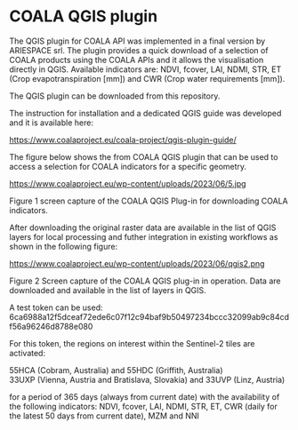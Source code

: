 # COALA QGIS plugin
The QGIS plugin for COALA API was  implemented in a final version by ARIESPACE srl. The plugin provides a quick download of a selection of COALA products using the COALA APIs and it allows the visualisation directly in QGIS. Available indicators are: NDVI, fcover, LAI, NDMI, STR, ET (Crop evapotranspiration [mm]) and CWR (Crop water requirements [mm]).  
 
The QGIS plugin can be downloaded from this repository. 

The instruction for installation and a dedicated QGIS guide was developed and it is available here:  

https://www.coalaproject.eu/coala-project/qgis-plugin-guide/ 

The figure below shows the from COALA QGIS plugin that can be used to access a selection for COALA indicators for a specific geometry.  

https://www.coalaproject.eu/wp-content/uploads/2023/06/5.jpg 

Figure 1 screen capture of the COALA QGIS Plug-in for downloading COALA indicators.  
 
After downloading the original raster data are available in the list of QGIS layers for local processing and futher integration in existing workflows as shown in the following figure:   

https://www.coalaproject.eu/wp-content/uploads/2023/06/qgis2.png 

Figure 2 Screen capture of the COALA QGIS plug-in in operation. Data are downloaded and available in the list of layers in QGIS.  

A test token can be used:  
6ca6988a12f5dceaf72ede6c07f12c94baf9b50497234bccc32099ab9c84cdf56a96246d8788e080 
 
For this token, the regions on interest within the Sentinel-2 tiles are activated: 
 
55HCA (Cobram, Australia) and 55HDC (Griffith, Australia)  
33UXP (Vienna, Austria and Bratislava, Slovakia) and 33UVP (Linz, Austria) 
 
for a period of 365 days (always from current date) with the availability of the following indicators: NDVI, fcover, LAI, NDMI, STR, ET, CWR (daily for the latest 50 days from current date), MZM and NNI 
